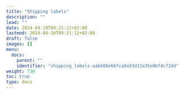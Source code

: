 ```yaml
---
title: "Shipping labels"
description: ""
lead: ""
date: 2024-04-10T09:21:12+02:00
lastmod: 2024-04-10T09:21:12+02:00
draft: false
images: []
menu:
  docs:
    parent: ""
    identifier: "shipping_labels-aabb08e66fca8a93d32a35e0bf4c72dd"
weight: 730
toc: true
type: docs
---
```

